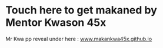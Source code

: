 # Touch here to get makaned by Mentor Kwason 45x
Mr Kwa pp reveal under here : www.makankwa45x.github.io

